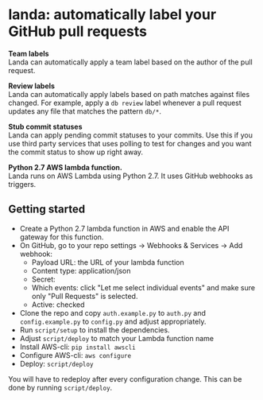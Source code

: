 # landa: automatically label your GitHub pull requests

**Team labels**  
Landa can automatically apply a team label based on the author of the pull request.

**Review labels**  
Landa can automatically apply labels based on path matches against files changed. For example, apply a `db review` label whenever a pull request updates any file that matches the pattern `db/*`.

**Stub commit statuses**  
Landa can apply pending commit statuses to your commits. Use this if you use third party services that uses polling to test for changes and you want the commit status to show up right away.

**Python 2.7 AWS lambda function.**  
Landa runs on AWS Lambda using Python 2.7. It uses GitHub webhooks as triggers.

## Getting started

 - Create a Python 2.7 lambda function in AWS and enable the API gateway for this function.
 - On GitHub, go to your repo settings -> Webhooks & Services -> Add webhook:
    - Payload URL: the URL of your lambda function
    - Content type: application/json
    - Secret: <empty>
    - Which events: click "Let me select individual events" and make sure only "Pull Requests" is selected.
    - Active: checked
 - Clone the repo and copy `auth.example.py` to `auth.py` and `config.example.py` to `config.py` and adjust appropriately.
 - Run `script/setup` to install the dependencies.
 - Adjust `script/deploy` to match your Lambda function name
 - Install AWS-cli: `pip install awscli`
 - Configure AWS-cli: `aws configure`
 - Deploy: `script/deploy`

You will have to redeploy after every configuration change. This can be done by running `script/deploy`.
